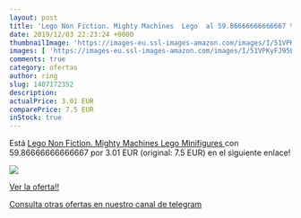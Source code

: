 ```yaml
---
layout: post
title: 'Lego Non Fiction. Mighty Machines  Lego  al 59.86666666666667 % de descuento'
date: 2019/12/03 22:23:24 +0000
thumbnailImage: 'https://images-eu.ssl-images-amazon.com/images/I/51VPKyFJ95L._SL200_.jpg'
images: [ 'https://images-eu.ssl-images-amazon.com/images/I/51VPKyFJ95L._SL200_.jpg' ]
comments: true
category: ofertas
author: ring
slug: 1407172352
description:
actualPrice: 3.01 EUR
comparePrice: 7.5 EUR
inStock: true
---
```


Está [Lego Non Fiction. Mighty Machines  Lego Minifigures ](https://www.amazon.com/dp/1407172352/?tag=redken08-20) con 59.86666666666667 por 3.01 EUR (original: 7.5 EUR) en el siguiente enlace!

[![](https://images-eu.ssl-images-amazon.com/images/I/51VPKyFJ95L._SL200_.jpg)](https://www.amazon.com/dp/1407172352/?tag=redken08-20)

[Ver la oferta!!](https://www.amazon.com/dp/1407172352/?tag=redken08-20)

[Consulta otras ofertas en nuestro canal de telegram](https://t.me/s/ofertas25)
